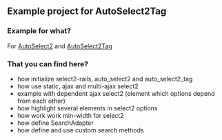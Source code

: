 ## Example project for AutoSelect2Tag

### Example for what?

For [AutoSelect2](https://github.com/Loriowar/auto_select2) and
[AutoSelect2Tag](https://github.com/Loriowar/auto_select2_tag)

### That you can find here?

* how initialize select2-rails, auto_select2 and auto_select2_tag
* how use static, ajax and multi-ajax select2
* example with dependent ajax select2 (element which options depend from each other)
* how highlight several elements in select2 options
* how work work min-width for select2
* how define SearchAdapter
* how define and use custom search methods
